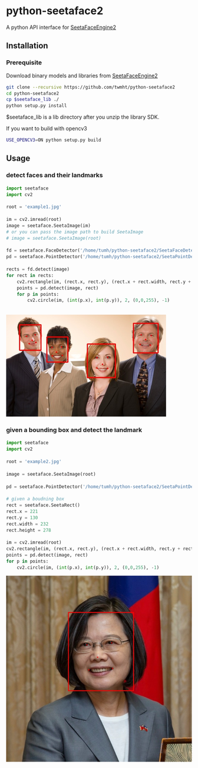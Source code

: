 # python-seetaface2

A python API interface for [SeetaFaceEngine2](https://github.com/seetaface/SeetaFaceEngine2)

## Installation

### Prerequisite

Download binary models and libraries from [SeetaFaceEngine2](https://github.com/seetaface/SeetaFaceEngine2/blob/master/attachment/README.md) 

``` bash
git clone --recursive https://github.com/twmht/python-seetaface2
cd python-seetaface2 
cp $seetaface_lib ./
python setup.py install
```
$seetaface_lib is a lib directory after you unzip the library SDK.

If you want to build with opencv3

``` bash
USE_OPENCV3=ON python setup.py build
```

## Usage

### detect faces and their landmarks

``` python
import seetaface
import cv2

root = 'example1.jpg'

im = cv2.imread(root)
image = seetaface.SeetaImage(im)
# or you can pass the image path to build SeetaImage
# image = seetaface.SeetaImage(root)

fd = seetaface.FaceDetector('/home/tumh/python-seetaface2/SeetaFaceDetector2.0.ats')
pd = seetaface.PointDetector('/home/tumh/python-seetaface2/SeetaPointDetector2.0.pts5.ats')

rects = fd.detect(image)
for rect in rects:
    cv2.rectangle(im, (rect.x, rect.y), (rect.x + rect.width, rect.y + rect.height), (0,0,255), 2)
    points = pd.detect(image, rect)
    for p in points:
        cv2.circle(im, (int(p.x), int(p.y)), 2, (0,0,255), -1)
        
```

![Result](/example/example1_result.jpg)

### given a bounding box and detect the landmark

``` python
import seetaface
import cv2

root = 'example2.jpg'

image = seetaface.SeetaImage(root)

pd = seetaface.PointDetector('/home/tumh/python-seetaface2/SeetaPointDetector2.0.pts5.ats')

# given a boudning box
rect = seetaface.SeetaRect()
rect.x = 221
rect.y = 130
rect.width = 232
rect.height = 278

im = cv2.imread(root)
cv2.rectangle(im, (rect.x, rect.y), (rect.x + rect.width, rect.y + rect.height), (0,0,255), 2)
points = pd.detect(image, rect)
for p in points:
    cv2.circle(im, (int(p.x), int(p.y)), 2, (0,0,255), -1)
```

![President of Taiwan](/example/example2_result.jpg)
